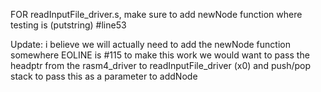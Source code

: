 FOR readInputFile_driver.s, make sure to add newNode function where testing is (putstring) #line53

Update: i believe we will actually need to add the newNode function somewhere EOLINE is #115 to make this work we would want to pass the headptr from the rasm4_driver to readInputFile_driver (x0) and push/pop stack to pass this as a parameter to addNode
